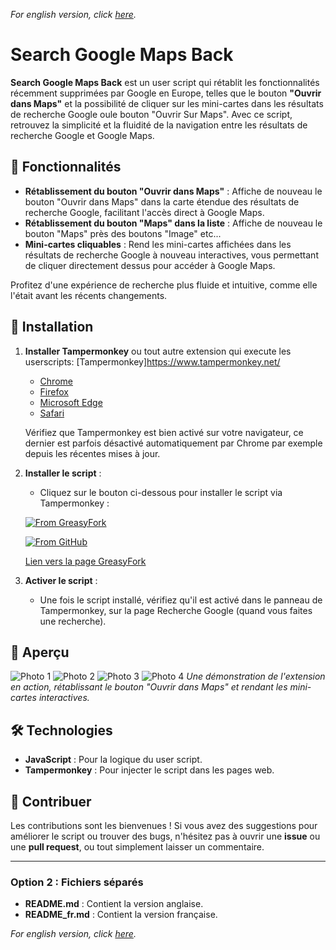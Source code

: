 *For english version, click [here](README.md).*

# Search Google Maps Back

**Search Google Maps Back** est un user script qui rétablit les fonctionnalités récemment supprimées par Google en Europe, telles que le bouton **"Ouvrir dans Maps"** et la possibilité de cliquer sur les mini-cartes dans les résultats de recherche Google oule bouton "Ouvrir Sur Maps". Avec ce script, retrouvez la simplicité et la fluidité de la navigation entre les résultats de recherche Google et Google Maps.

## 🚀 Fonctionnalités

- **Rétablissement du bouton "Ouvrir dans Maps"** : Affiche de nouveau le bouton "Ouvrir dans Maps" dans la carte étendue des résultats de recherche Google, facilitant l'accès direct à Google Maps.
- **Rétablissement du bouton "Maps" dans la liste** : Affiche de nouveau le bouton "Maps" près des boutons "Image" etc...
- **Mini-cartes cliquables** : Rend les mini-cartes affichées dans les résultats de recherche Google à nouveau interactives, vous permettant de cliquer directement dessus pour accéder à Google Maps.

Profitez d'une expérience de recherche plus fluide et intuitive, comme elle l'était avant les récents changements.

## 🔧 Installation

1. **Installer Tampermonkey** ou tout autre extension qui execute les userscripts:
   [Tampermonkey]https://www.tampermonkey.net/
   - [Chrome](https://chromewebstore.google.com/detail/tampermonkey/dhdgffkkebhmkfjojejmpbldmpobfkfo)
   - [Firefox](https://addons.mozilla.org/en-US/firefox/addon/tampermonkey/)
   - [Microsoft Edge](https://microsoftedge.microsoft.com/addons/detail/tampermonkey/iikmkjmpaadaobahmlepeloendndfphd)
   - [Safari](https://apps.apple.com/us/app/tampermonkey/id1482490089)

   Vérifiez que Tampermonkey est bien activé sur votre navigateur, ce dernier est parfois désactivé automatiquement par Chrome par exemple depuis les récentes mises à jour.

2. **Installer le script** :
   - Cliquez sur le bouton ci-dessous pour installer le script via Tampermonkey :
  
   [![From GreasyFork](https://img.shields.io/badge/Tampermonkey-Install%20from%20GreasyFork-blue)](https://update.greasyfork.org/scripts/513482/Search%20Google%20Maps%20Back.user.js)


   [![From GitHub](https://img.shields.io/badge/Tampermonkey-Install%20from%20GitHub-blue?logo=github)](https://raw.githubusercontent.com/mimouy/Search-Google-Maps-Back/main/search-google-maps-back.js)
   
   [Lien vers la page GreasyFork](https://greasyfork.org/fr/scripts/513482-search-google-maps-back)


4. **Activer le script** :
   - Une fois le script installé, vérifiez qu'il est activé dans le panneau de Tampermonkey, sur la page Recherche Google (quand vous faites une recherche).

## 📸 Aperçu

![Photo 1](https://i.ibb.co/7YLqQZm/mapss.png)
![Photo 2](https://i.ibb.co/Mh9CFfX/bigmap.png)
![Photo 3](https://i.ibb.co/1JQZZ74/blabla.jpg)
![Photo 4](https://i.ibb.co/VCqvknL/micromap.png)
*Une démonstration de l'extension en action, rétablissant le bouton "Ouvrir dans Maps" et rendant les mini-cartes interactives.*

## 🛠 Technologies

- **JavaScript** : Pour la logique du user script.
- **Tampermonkey** : Pour injecter le script dans les pages web.

## 🤝 Contribuer

Les contributions sont les bienvenues ! Si vous avez des suggestions pour améliorer le script ou trouver des bugs, n'hésitez pas à ouvrir une **issue** ou une **pull request**, ou tout simplement laisser un commentaire.


---

### Option 2 : Fichiers séparés

- **README.md** : Contient la version anglaise.
- **README_fr.md** : Contient la version française.

*For english version, click [here](README.md).*
